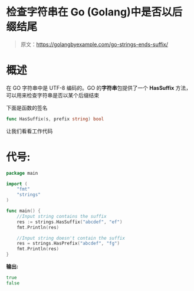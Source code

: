 # 检查字符串在 Go (Golang)中是否以后缀结尾

> 原文：<https://golangbyexample.com/go-strings-ends-suffix/>

# **概述**

在 GO 字符串中是 UTF-8 编码的。GO 的**字符串**包提供了一个 **HasSuffix** 方法，可以用来检查字符串是否以某个后缀结束

下面是函数的签名

```go
func HasSuffix(s, prefix string) bool
```

让我们看看工作代码

# **代号:**

```go
package main

import (
    "fmt"
    "strings"
)

func main() {
    //Input string contains the suffix
    res := strings.HasSuffix("abcdef", "ef")
    fmt.Println(res)

    //Input string doesn't contain the suffix
    res = strings.HasPrefix("abcdef", "fg")
    fmt.Println(res)
}
```

**输出:**

```go
true
false
```